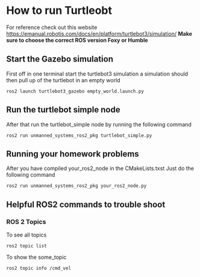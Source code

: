 # How to run Turtleobt

For reference check out this website https://emanual.robotis.com/docs/en/platform/turtlebot3/simulation/
**Make sure to choose the correct ROS version Foxy or Humble**


## Start the Gazebo simulation
First off in one terminal start the turtlebot3 simulation a simulation should then pull up of the turtlebot in an empty world
```
ros2 launch turtlebot3_gazebo empty_world.launch.py
```


## Run the turtlebot simple node
After that run the turtlebot_simple node by running the following command
```
ros2 run unmanned_systems_ros2_pkg turtlebot_simple.py 
```

## Running your homework problems 
After you have compiled your_ros2_node in the CMakeLists.txst
Just do the following command 
```
ros2 run unmanned_systems_ros2_pkg your_ros2_node.py
```


## Helpful ROS2 commands to trouble shoot
### ROS 2 Topics
To see all topics 
```
ros2 topic list
```

To show the some_topic 
```
ros2 topic info /cmd_vel 
```
